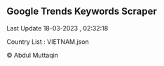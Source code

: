 

## Google Trends Keywords Scraper 
 
Last Update 18-03-2023 , 02:32:18

Country List :
VIETNAM.json



© Abdul Muttaqin 
